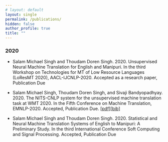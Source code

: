 ```yaml
---
# layout: default
layout: single
permalink: /publications/
hidden: false
author_profile: true
title: ""
---
```



### 2020
- Salam Michael Singh and Thoudam Doren Singh. 2020. Unsupervised Neural Machine Translation for English and Manipuri. In the third Workshop on Technologies for MT of Low Resource Languages (LoResMT 2020), AACL-IJCNLP-2020. Accepted as a research paper, Publication Due

- Salam Michael Singh, Thoudam Doren Singh, and Sivaji Bandyopadhyay. 2020. The NITS-CNLP system for the unsupervised machine translation task at WMT 2020. In the Fifth Conference on Machine Translation, EMNLP-2020. Accepted, Publication Due. [[pdf]](http://www.statmt.org/wmt20/pdf/2020.wmt-1.135.pdf)[[bib]](http://www.statmt.org/wmt20/bib/2020.wmt-1.135.bib)

- Salam Michael Singh and Thoudam Doren Singh. 2020. Statistical and Neural Machine Translation Systems of English to Manipuri: A Preliminary Study. In the third International Conference Soft Computing and Signal Processing. Accepted, Publication Due



